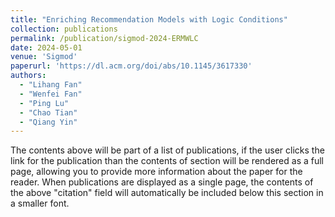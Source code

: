 ```yaml
---
title: "Enriching Recommendation Models with Logic Conditions"
collection: publications
permalink: /publication/sigmod-2024-ERMWLC
date: 2024-05-01
venue: 'Sigmod'
paperurl: 'https://dl.acm.org/doi/abs/10.1145/3617330'
authors: 
  - "Lihang Fan"
  - "Wenfei Fan"
  - "Ping Lu"
  - "Chao Tian"
  - "Qiang Yin"
---
```


The contents above will be part of a list of publications, if the user clicks the link for the publication than the contents of section will be rendered as a full page, allowing you to provide more information about the paper for the reader. When publications are displayed as a single page, the contents of the above "citation" field will automatically be included below this section in a smaller font.
